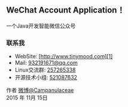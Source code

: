 ## WeChat Account Application！

一个Java开发智能微信公众号

### 联系我

- WebSite: [http://www.tinymood.com][1]
- Mail: 932191671@qq.com
- Linux交流群: [257265338][2]
- 开源技术小组: [521087632][3]

作者 [微博@Campanulaceae][4]     
2015 年 11月 15日

[1]: http://www.tinymood.com   
[2]: http://jq.qq.com/?_wv=1027&k=ZKsbKb
[3]: http://jq.qq.com/?_wv=1027&k=26Y8BYN
[4]: http://weibo.com/u/1662536394